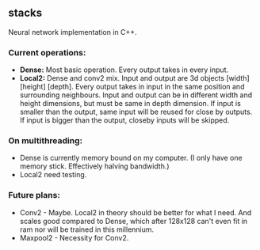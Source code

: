 ## stacks
Neural network implementation in C++.

### Current operations:
* __Dense:__ Most basic operation. Every output takes in every input.
* __Local2:__ Dense and conv2 mix. Input and output are 3d objects [width] [height] [depth]. Every output takes in input in the same position and surrounding neighbours. Input and output can be in different width and height dimensions, but must be same in depth dimension. If input is smaller than the output, same input will be reused for close by outputs. If input is bigger than the output, closeby inputs will be skipped.

### On multithreading:
* Dense is currently memory bound on my computer. (I only have one memory stick. Effectively halving bandwidth.)
* Local2 need testing.

### Future plans:
* Conv2 - Maybe. Local2 in theory should be better for what I need. And scales good compared to Dense, which after 128x128 can't even fit in ram nor will be trained in this millennium.
* Maxpool2 - Necessity for Conv2.
